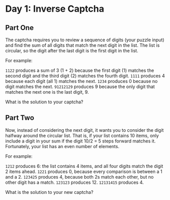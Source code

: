 # Day 1: Inverse Captcha

## Part One

The captcha requires you to review a sequence of digits (your puzzle input) and find the sum of all digits that match the next digit in the list. The list is circular, so the digit after the last digit is the first digit in the list.

For example:

`1122` produces a sum of 3 (1 + 2) because the first digit (1) matches the second digit and the third digit (2) matches the fourth digit.
`1111` produces 4 because each digit (all 1) matches the next.
`1234` produces 0 because no digit matches the next.
`91212129` produces 9 because the only digit that matches the next one is the last digit, 9.

What is the solution to your captcha?

## Part Two

Now, instead of considering the next digit, it wants you to consider the digit halfway around the circular list. That is, if your list contains 10 items, only include a digit in your sum if the digit 10/2 = 5 steps forward matches it. Fortunately, your list has an even number of elements.

For example:

`1212` produces 6: the list contains 4 items, and all four digits match the digit 2 items ahead.
`1221` produces 0, because every comparison is between a 1 and a 2.
`123425` produces 4, because both 2s match each other, but no other digit has a match.
`123123` produces 12.
`12131415` produces 4.

What is the solution to your new captcha?

